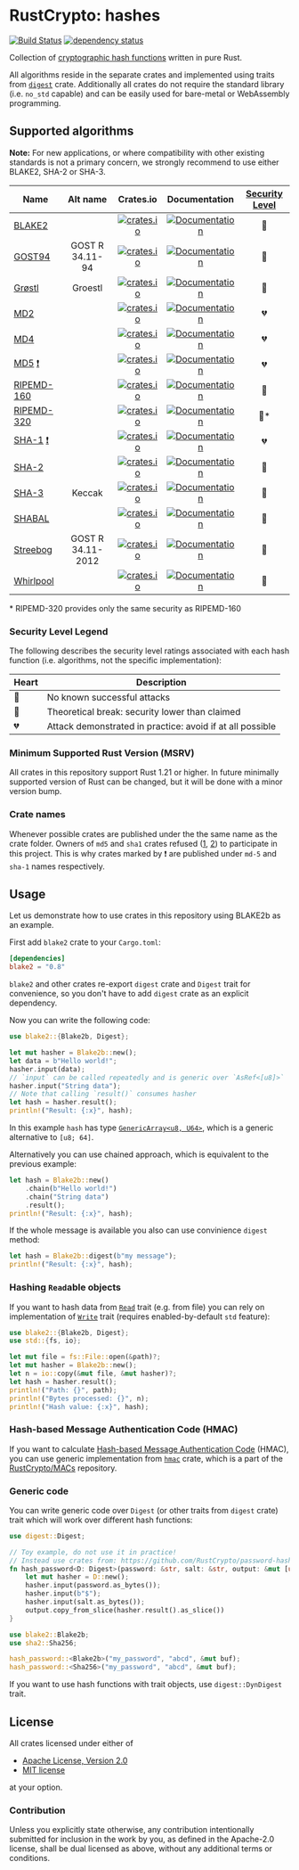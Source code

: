 # RustCrypto: hashes
[![Build Status](https://travis-ci.org/RustCrypto/hashes.svg?branch=master)](https://travis-ci.org/RustCrypto/hashes) [![dependency status](https://deps.rs/repo/github/RustCrypto/hashes/status.svg)](https://deps.rs/repo/github/RustCrypto/hashes)

Collection of [cryptographic hash functions][1] written in pure Rust.

All algorithms reside in the separate crates and implemented using traits from
[`digest`](https://docs.rs/digest/) crate. Additionally all crates do not
require the standard library (i.e. `no_std` capable) and can be easily used for
bare-metal or WebAssembly programming.

## Supported algorithms
**Note:** For new applications, or where compatibility with other existing
standards is not a primary concern, we strongly recommend to use either
BLAKE2, SHA-2 or SHA-3.

| Name     | Alt name   | Crates.io  | Documentation  | [Security Level] |
| ------------- |:-------------:| :-----:| :-----:| :-----:|
| [BLAKE2](https://en.wikipedia.org/wiki/BLAKE_(hash_function)#BLAKE2) |   | [![crates.io](https://img.shields.io/crates/v/blake2.svg)](https://crates.io/crates/blake2) | [![Documentation](https://docs.rs/blake2/badge.svg)](https://docs.rs/blake2) | :green_heart: |
| [GOST94](https://en.wikipedia.org/wiki/GOST_(hash_function)) | GOST R 34.11-94  | [![crates.io](https://img.shields.io/crates/v/gost94.svg)](https://crates.io/crates/gost94) |  [![Documentation](https://docs.rs/gost94/badge.svg)](https://docs.rs/gost94) | :yellow_heart: |
| [Grøstl](https://en.wikipedia.org/wiki/Grøstl) | Groestl  | [![crates.io](https://img.shields.io/crates/v/groestl.svg)](https://crates.io/crates/groestl) |  [![Documentation](https://docs.rs/groestl/badge.svg)](https://docs.rs/groestl) | :green_heart: |
| [MD2](https://en.wikipedia.org/wiki/MD2_(cryptography)) |    | [![crates.io](https://img.shields.io/crates/v/md2.svg)](https://crates.io/crates/md2) |  [![Documentation](https://docs.rs/md2/badge.svg)](https://docs.rs/md2) | :broken_heart: |
| [MD4](https://en.wikipedia.org/wiki/MD4) |    | [![crates.io](https://img.shields.io/crates/v/md4.svg)](https://crates.io/crates/md4) |  [![Documentation](https://docs.rs/md4/badge.svg)](https://docs.rs/md4) | :broken_heart: |
| [MD5](https://en.wikipedia.org/wiki/MD5) [:exclamation:](#crate-names) |   | [![crates.io](https://img.shields.io/crates/v/md-5.svg)](https://crates.io/crates/md-5) | [![Documentation](https://docs.rs/md-5/badge.svg)](https://docs.rs/md-5) | :broken_heart: |
| [RIPEMD-160](https://en.wikipedia.org/wiki/RIPEMD) |    | [![crates.io](https://img.shields.io/crates/v/ripemd160.svg)](https://crates.io/crates/ripemd160) |  [![Documentation](https://docs.rs/ripemd160/badge.svg)](https://docs.rs/ripemd160) | :green_heart: |
| [RIPEMD-320](https://en.wikipedia.org/wiki/RIPEMD) |    | [![crates.io](https://img.shields.io/crates/v/ripemd320.svg)](https://crates.io/crates/ripemd320) |  [![Documentation](https://docs.rs/ripemd320/badge.svg)](https://docs.rs/ripemd320) | :green_heart:* |
| [SHA-1](https://en.wikipedia.org/wiki/SHA-1) [:exclamation:](#crate-names) |    | [![crates.io](https://img.shields.io/crates/v/sha-1.svg)](https://crates.io/crates/sha-1) | [![Documentation](https://docs.rs/sha-1/badge.svg)](https://docs.rs/sha-1) | :broken_heart: |
| [SHA-2](https://en.wikipedia.org/wiki/SHA-2) |    | [![crates.io](https://img.shields.io/crates/v/sha2.svg)](https://crates.io/crates/sha2) |  [![Documentation](https://docs.rs/sha2/badge.svg)](https://docs.rs/sha2) | :green_heart: |
| [SHA-3](https://en.wikipedia.org/wiki/SHA-3) |  Keccak  | [![crates.io](https://img.shields.io/crates/v/sha3.svg)](https://crates.io/crates/sha3) |  [![Documentation](https://docs.rs/sha3/badge.svg)](https://docs.rs/sha3) | :green_heart: |
| [SHABAL](https://www.cs.rit.edu/~ark/20090927/Round2Candidates/Shabal.pdf) |  | [![crates.io](https://img.shields.io/crates/v/shabal.svg)](https://crates.io/crates/shabal) |  [![Documentation](https://docs.rs/shabal.svg)](https://docs.rs/shabal) | :green_heart: |
| [Streebog](https://en.wikipedia.org/wiki/Streebog) |  GOST R 34.11-2012  | [![crates.io](https://img.shields.io/crates/v/streebog.svg)](https://crates.io/crates/streebog) |  [![Documentation](https://docs.rs/streebog/badge.svg)](https://docs.rs/streebog) | :yellow_heart: |
| [Whirlpool](https://en.wikipedia.org/wiki/Whirlpool_(cryptography)) |    | [![crates.io](https://img.shields.io/crates/v/whirlpool.svg)](https://crates.io/crates/whirlpool) |  [![Documentation](https://docs.rs/whirlpool/badge.svg)](https://docs.rs/whirlpool) | :green_heart: |

[Security Level]: https://en.wikipedia.org/wiki/Hash_function_security_summary
\* RIPEMD-320 provides only the same security as RIPEMD-160

### Security Level Legend

The following describes the security level ratings associated with each
hash function (i.e. algorithms, not the specific implementation):

| Heart | Description |
|-------|-------------|
| :green_heart: | No known successful attacks |
| :yellow_heart: | Theoretical break: security lower than claimed |
| :broken_heart: | Attack demonstrated in practice: avoid if at all possible |

### Minimum Supported Rust Version (MSRV)
All crates in this repository support Rust 1.21 or higher. In future
minimally supported version of Rust can be changed, but it will be done with
a minor version bump.

### Crate names

Whenever possible crates are published under the the same name as the crate
folder. Owners of `md5` and `sha1` crates refused
([1](https://github.com/stainless-steel/md5/pull/2),
[2](https://github.com/mitsuhiko/rust-sha1/issues/17)) to participate in this
project. This is why crates marked by :exclamation: are published under
`md-5` and `sha-1` names respectively.

## Usage
Let us demonstrate how to use crates in this repository using BLAKE2b as an
example.

First add `blake2` crate to your `Cargo.toml`:

```toml
[dependencies]
blake2 = "0.8"
```

`blake2` and other crates re-export `digest` crate and `Digest` trait for
convenience, so you don't have to add `digest` crate as an explicit dependency.

Now you can write the following code:

```Rust
use blake2::{Blake2b, Digest};

let mut hasher = Blake2b::new();
let data = b"Hello world!";
hasher.input(data);
// `input` can be called repeatedly and is generic over `AsRef<[u8]>`
hasher.input("String data");
// Note that calling `result()` consumes hasher
let hash = hasher.result();
println!("Result: {:x}", hash);
```

In this example `hash` has type [`GenericArray<u8, U64>`][2], which is a generic
alternative to `[u8; 64]`.

Alternatively you can use chained approach, which is equivalent to the previous
example:

```Rust
let hash = Blake2b::new()
    .chain(b"Hello world!")
    .chain("String data")
    .result();
println!("Result: {:x}", hash);
```

If the whole message is available you also can use convinience `digest` method:

```Rust
let hash = Blake2b::digest(b"my message");
println!("Result: {:x}", hash);
```

### Hashing `Read`able objects

If you want to hash data from [`Read`][3] trait (e.g. from file) you can rely on
implementation of [`Write`][4] trait (requires enabled-by-default `std` feature):

```Rust
use blake2::{Blake2b, Digest};
use std::{fs, io};

let mut file = fs::File::open(&path)?;
let mut hasher = Blake2b::new();
let n = io::copy(&mut file, &mut hasher)?;
let hash = hasher.result();
println!("Path: {}", path);
println!("Bytes processed: {}", n);
println!("Hash value: {:x}", hash);
```

### Hash-based Message Authentication Code (HMAC)

If you want to calculate [Hash-based Message Authentication Code][5] (HMAC),
you can use generic implementation from [`hmac`](https://docs.rs/hmac) crate,
which is a part of the [RustCrypto/MACs][6] repository.

### Generic code

You can write generic code over `Digest` (or other traits from `digest` crate)
trait which will work over different hash functions:

```Rust
use digest::Digest;

// Toy example, do not use it in practice!
// Instead use crates from: https://github.com/RustCrypto/password-hashing
fn hash_password<D: Digest>(password: &str, salt: &str, output: &mut [u8]) {
    let mut hasher = D::new();
    hasher.input(password.as_bytes());
    hasher.input(b"$");
    hasher.input(salt.as_bytes());
    output.copy_from_slice(hasher.result().as_slice())
}

use blake2::Blake2b;
use sha2::Sha256;

hash_password::<Blake2b>("my_password", "abcd", &mut buf);
hash_password::<Sha256>("my_password", "abcd", &mut buf);
```

If you want to use hash functions with trait objects, use `digest::DynDigest`
trait.

## License

All crates licensed under either of

 * [Apache License, Version 2.0](http://www.apache.org/licenses/LICENSE-2.0)
 * [MIT license](http://opensource.org/licenses/MIT)

at your option.

### Contribution

Unless you explicitly state otherwise, any contribution intentionally submitted
for inclusion in the work by you, as defined in the Apache-2.0 license, shall be
dual licensed as above, without any additional terms or conditions.

[1]: https://en.wikipedia.org/wiki/Cryptographic_hash_function
[2]: https://docs.rs/generic-array
[3]: https://doc.rust-lang.org/std/io/trait.Read.html
[4]: https://doc.rust-lang.org/std/io/trait.Write.html
[5]: https://en.wikipedia.org/wiki/Hash-based_message_authentication_code
[6]: https://github.com/RustCrypto/MACs
